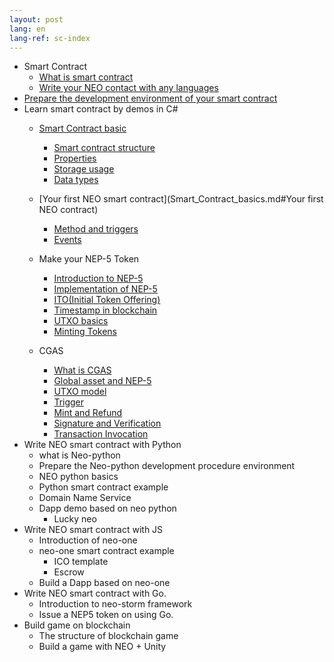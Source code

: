 ```yaml
---
layout: post
lang: en
lang-ref: sc-index
---
```


- Smart Contract
    - [What is smart contract](What_is_smart_contract.md)
    - [Write your  NEO contact with any languages](What_is_smart_contract.md#write-smart-contracts-in-any-language)
- [Prepare the development environment of your smart contract](Development_set_up.md)
- Learn smart contract by demos in C#
	- [Smart Contract basic](Smart_Contract_basics.md)
		- [Smart contract structure](Smart_Contract_basics.md#contract-structure)
		- [Properties](Smart_Contract_basics.md#constract-property)
		- [Storage usage](Smart_Contract_basics.md#storage-property)
		- [Data types](Smart_Contract_basics.md#data-type)
    - [Your first NEO smart contract](Smart_Contract_basics.md#Your first NEO contract)
		- [Method and triggers](Smart_Contract_basics.md#trigger)
		- [Events](Smart_Contract_basics.md#events)

	- Make your NEP-5 Token
		- [Introduction to NEP-5](What_is_nep5.md#introduction-to-nep-5)
		- [Implementation of NEP-5](What_is_nep5.md#implementation-of-nep-5)
		- [ITO(Initial Token Offering)](Give_an_ITO.md#give-an-ito-initial-token-offering)
		- [Timestamp in blockchain](Give_an_ITO.md#timestamp)
		- [UTXO basics](UTXO.md)
		- [Minting Tokens](Give_an_ITO.md#minttoken)
	- CGAS
		- [What is CGAS](cgas/1_what_is_cgas.md)
		- [Global asset and NEP-5](cgas/2_global_asset_and_nep5.md)
		- [UTXO model](cgas/3_utxo_model.md)
		- [Trigger](cgas/4_trigger.md)
		- [Mint and Refund](cgas/5_minttokens_and_refund.md)
		- [Signature and Verification](cgas/6_signature_and_verification.md)
		- [Transaction Invocation](cgas/7_invocation.md)
- Write NEO smart contract with Python
	- what is Neo-python
	- Prepare the Neo-python development procedure environment
	- NEO python basics
	- Python smart contract example
	- Domain Name Service
	- Dapp demo based on neo python
		- Lucky neo
- Write NEO smart contract with JS
	- Introduction of neo-one
	- neo-one smart contract example
		- ICO template
		- Escrow
	- Build a Dapp based on neo-one
- Write NEO smart contract with Go.
	- Introduction to neo-storm framework
	- Issue a NEP5 token on using Go.
- Build game on blockchain
	- The structure of blockchain game
	- Build a game with NEO + Unity
